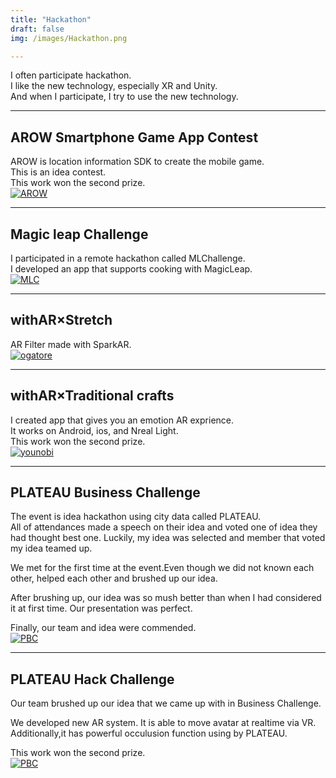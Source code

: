 ```yaml
---
title: "Hackathon"
draft: false
img: /images/Hackathon.png

---
```


I often participate hackathon.  
I like the new technology, especially XR and Unity.  
And when I participate, I try to use the new technology.  

---

## AROW Smartphone Game App Contest
AROW is location information SDK to create the mobile game.  
This is an idea contest.  
This work won the second prize.  
[![AROW](/images/AROW.png)](https://contest2019.arow.world/)

---

## Magic leap Challenge
I participated in a remote hackathon called MLChallenge.  
I developed an app that supports cooking with MagicLeap.  
[![MLC](/images/MLC.png)](https://www.youtube.com/watch?v=CCxwmPRUvC8)

---

## withAR×Stretch
AR Filter made with SparkAR.  
[![ogatore](/images/ogatore.png)](https://t.co/QxokSZ76FU)

---

## withAR×Traditional crafts
I created app that gives you an emotion AR exprience.  
It works on Android, ios, and Nreal Light.  
This work won the second prize.  
[![younobi](/images/younobi.png)](https://youtu.be/8BB_aQsxtuE)

---

## PLATEAU Business Challenge
The event is idea hackathon using city data called PLATEAU.  
All of attendances made a speech on their idea and voted one of idea they had thought best one. Luckily, my idea was selected and  member that voted my idea teamed up.  

We met for the first time at the event.Even though we did not known each other, helped each other and brushed up our idea.  

After brushing up, our idea was so mush better than when I had considered it at first time. Our presentation was perfect.  

Finally, our team and idea were commended.  
[![PBC](/images/PBC.png)](https://www.slideshare.net/ssuserb5ac78/ar-249505224)


---

## PLATEAU Hack Challenge
Our team brushed up our idea that we came up with in Business Challenge.  

We developed new AR system. It is able to move avatar at realtime via VR.
Additionally,it has powerful occulusion function using by PLATEAU.  

This work won the second prize.  
[![PBC](/images/PBC.png)](https://twitter.com/okprogramming/status/1416701844068257794?s=20)
